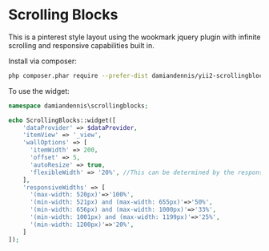 Scrolling Blocks
===============

This is a pinterest style layout using the wookmark jquery plugin with infinite scrolling and responsive capabilities built in.

Install via composer:

```sh
php composer.phar require --prefer-dist damiandennis/yii2-scrollingblocks
```

To use the widget:

```php
namespace damiandennis\scrollingblocks;

echo ScrollingBlocks::widget([
    'dataProvider' => $dataProvider,
    'itemView' => '_view',
    'wallOptions' => [
      'itemWidth' => 200,
      'offset' => 5,
      'autoResize' => true,
      'flexibleWidth' => '20%', //This can be determined by the responsive widths below.
    ],
    'responsiveWidths' => [
      '(max-width: 520px)'=>'100%',
      '(min-width: 521px) and (max-width: 655px)'=>'50%',
      '(min-width: 656px) and (max-width: 1000px)'=>'33%',
      '(min-width: 1001px) and (max-width: 1199px)'=>'25%',
      '(min-width: 1200px)'=>'20%',
    ]
]);
```


